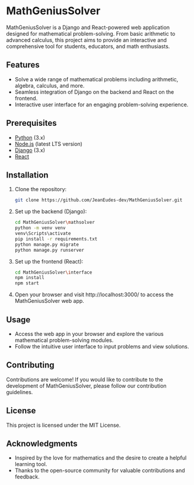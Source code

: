 # MathGeniusSolver

MathGeniusSolver is a Django and React-powered web application designed for mathematical problem-solving. From basic arithmetic to advanced calculus, this project aims to provide an interactive and comprehensive tool for students, educators, and math enthusiasts.

## Features

- Solve a wide range of mathematical problems including arithmetic, algebra, calculus, and more.
- Seamless integration of Django on the backend and React on the frontend.
- Interactive user interface for an engaging problem-solving experience.

## Prerequisites

- [Python](https://www.python.org/) (3.x)
- [Node.js](https://nodejs.org/) (latest LTS version)
- [Django](https://www.djangoproject.com/) (3.x)
- [React](https://reactjs.org/)

## Installation

1. Clone the repository:
   ```bash
   git clone https://github.com/JeanEudes-dev/MathGeniusSolver.git
2. Set up the backend (Django):
   ```bash
   cd MathGeniusSolver\mathsolver
   python -m venv venv
   venv\Scripts\activate
   pip install -r requirements.txt
   python manage.py migrate
   python manage.py runserver
   
3. Set up the frontend (React):
   ```bash
   cd MathGeniusSolver\interface
   npm install
   npm start
   
4. Open your browser and visit http://localhost:3000/ to access the MathGeniusSolver web app.

## Usage
- Access the web app in your browser and explore the various mathematical problem-solving       modules.
- Follow the intuitive user interface to input problems and view solutions.

## Contributing
  Contributions are welcome! If you would like to contribute to the development of              MathGeniusSolver, please follow our contribution guidelines.

## License 
  This project is licensed under the MIT License.

## Acknowledgments
  - Inspired by the love for mathematics and the desire to create a helpful learning tool.
  - Thanks to the open-source community for valuable contributions and feedback.


